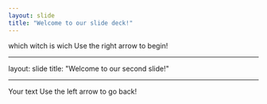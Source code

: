 ```yaml
---
layout: slide
title: "Welcome to our slide deck!"
---
```

which witch is wich
Use the right arrow to begin!
- - -
layout: slide
title: "Welcome to our second slide!"
- - -
Your text
Use the left arrow to go back!
